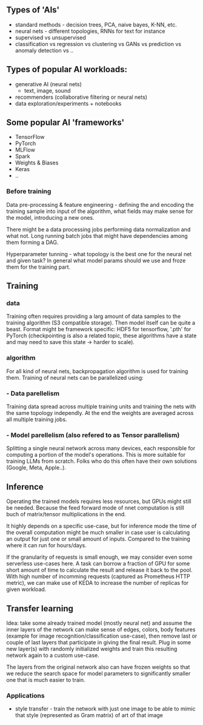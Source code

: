 
## Types of 'AIs'
- standard methods - decision trees, PCA, naive bayes, K-NN, etc.
- neural nets - different topologies, RNNs for text for instance
- supervised vs unsupervised
- classification vs regression vs clustering vs GANs vs prediction vs anomaly detection vs ..

## Types of popular AI workloads:
- generative AI (neural nets)
    - text, image, sound
- recommenders (collaborative filtering or neural nets)
- data exploration/experiments + notebooks


## Some popular AI 'frameworks'
- TensorFlow
- PyTorch
- MLFlow
- Spark
- Weights & Biases
- Keras
- ..

### Before training
Data pre-processing & feature engineering - defining the and encoding the training sample into input of the algorithm, what fields may make sense for the model, introducing a new ones.

There might be a data processing jobs performing data normalization and what not. Long running batch jobs that might have dependencies among them forming a DAG.

Hyperparameter tunning - what topology is the best one for the neural net and given task? In general what model params should we use and froze them for the training part.

## Training
### data
Training often requires providing a larg amount of data samples to the training algorithm (S3 compatible storage). Then model itself can be quite a beast. Format might be framework specific: HDF5 for tensorflow, '.pth' for PyTorch (checkpointing is also a related topic, these algorithms have a state and may need to save this state -> harder to scale).

### algorithm
For all kind of neural nets, backpropagation algorithm is used for training them. Training of neural nets can be parallelized using:

### - Data parellelism
Training data spread across multiple training units and training the nets with the same topology independly. At the end the weights are averaged across all multiple training jobs.

### - Model parellelism (also refered to as Tensor parallelism)
Splitting a single neural network across many devices, each responsible for computing a portion of the model's operations. This is more suitable for training LLMs from scratch. Folks who do this often have their own solutions (Google, Meta, Apple..).

## Inference

Operating the trained models requires less resources, but GPUs might still be needed. Because the feed forward mode of nnet computation is still buch of matrix/tensor multiplications in the end.

It highly depends on a specific use-case, but for inference mode the time of the overall computation might be much smaller in case user is calculating an output for just one or small amount of inputs. Compared to the training where it can run for hours/days.

If the granularity of requests is small enough, we may consider even some serverless use-cases here. A task can borrow a fraction of GPU for some short amount of time to calculate the result and release it back to the pool. With high number of incomming requests (captured as Prometheus HTTP metric), we can make use of KEDA to increase the number of replicas for given workload.


## Transfer learning

Idea: take some already trained model (mostly neural net) and assume the inner layers of the network can make sense of edges, colors, body features (example for image recognition/classification use-case), then remove last or couple of last layers that participate in giving the final result. Plug in some new layer(s) with randomly initialized weights and train this resulting network again to a custom use-case.

The layers from the original network also can have frozen weights so that we reduce the search space for model parameters to significantly smaller one that is much easier to train.

### Applications
- style transfer - train the network with just one image to be able to mimic that style (represented as Gram matrix) of art of that image

